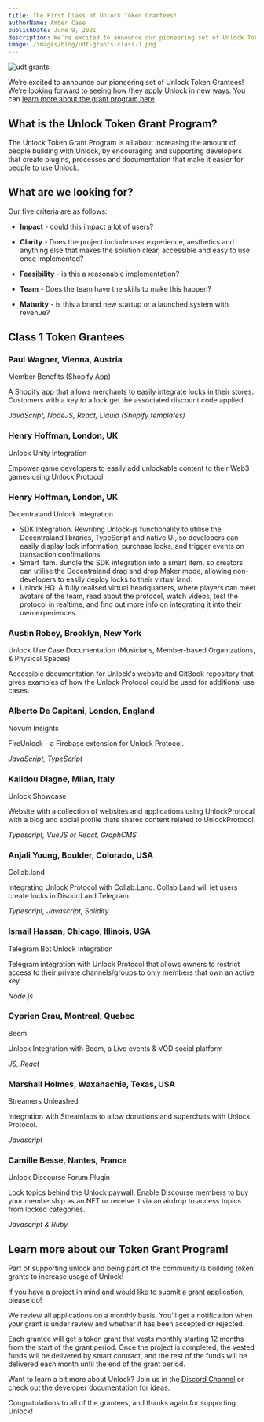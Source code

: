 ```yaml
---
title: The First Class of Unlock Token Grantees!
authorName: Amber Case
publishDate: June 9, 2021
description: We’re excited to announce our pioneering set of Unlock Token Grantees!  We’re looking forward to seeing how they apply Unlock in new ways.
image: /images/blog/udt-grants-class-1.png
---
```


![udt grants](/images/blog/udt-grants-class-1.png)

We’re excited to announce our pioneering set of Unlock Token Grantees!  We’re looking forward to seeing how they apply Unlock in new ways. You can [learn more about the grant program here](https://share.hsforms.com/1gAdLgNOESNCWJ9bJxCUAMwbvg22).


## What is the Unlock Token Grant Program?

The Unlock Token Grant Program is all about increasing the amount of people building with Unlock, by encouraging and supporting developers that create plugins, processes and documentation that make it easier for people to use Unlock.

## What are we looking for?

Our five criteria are as follows:

* **Impact** - could this impact a lot of users?

* **Clarity** - Does the project include user experience, aesthetics and anything else that makes the solution clear, accessible and easy to use once implemented?

* **Feasibility** - is this a reasonable implementation?

* **Team** - Does the team have the skills to make this happen?

* **Maturity** - is this a brand new startup or a launched system with revenue?

## Class 1 Token Grantees

### Paul Wagner, Vienna, Austria

Member Benefits (Shopify App)

A Shopify app that allows merchants to easily integrate locks in their stores. Customers with a key to a lock get the associated discount code applied.

*JavaScript, NodeJS, React, Liquid (Shopify templates)*

### Henry Hoffman, London, UK

Unlock Unity Integration

Empower game developers to easily add unlockable content to their Web3 games using Unlock Protocol.

### Henry Hoffman, London, UK

Decentraland Unlock Integration

- SDK Integration. Rewriting Unlock-js functionality to utilise the Decentraland libraries, TypeScript and native UI, so developers can easily display lock information, purchase locks, and trigger events on transaction confimations.
- Smart Item. Bundle the SDK integration into a smart item, so creators can utilise the Decentraland drag and drop Maker mode, allowing non-developers to easily deploy locks to their virtual land.
- Unlock HQ. A fully realised virtual headquarters, where players can meet avatars of the team, read about the protocol, watch videos, test the protocol in realtime, and find out more info on integrating it into their own experiences.

### Austin Robey, Brooklyn, New York

Unlock Use Case Documentation (Musicians, Member-based Organizations, & Physical Spaces)

Accessible documentation for Unlock's website and GitBook repository that gives examples of how the Unlock Protocol could be used for additional use cases.

### Alberto De Capitani, London, England

Novum Insights

FireUnlock - a Firebase extension for Unlock Protocol.

*JavaScript, TypeScript*

### Kalidou Diagne, Milan, Italy

Unlock Showcase

Website with a collection of websites and applications using UnlockProtocal with a blog and social profile thats shares content related to UnlockProtocol.

*Typescript, VueJS or React, GraphCMS*

### Anjali Young, Boulder, Colorado, USA

Collab.land

Integrating Unlock Protocol with Collab.Land. Collab.Land will let users create locks in Discord and Telegram.

*Typescript, Javascript, Solidity*

### Ismail Hassan, Chicago, Illinois, USA

Telegram Bot Unlock Integration

Telegram integration with Unlock Protocol that allows owners to restrict access to their private channels/groups to only members that own an active key.

*Node.js*

### Cyprien Grau, Montreal, Quebec

Beem

Unlock Integration with Beem, a Live events & VOD social platform

*JS, React*

### Marshall Holmes, Waxahachie, Texas, USA

Streamers Unleashed

Integration with Streamlabs to allow donations and superchats with Unlock Protocol.

*Javascript*

### Camille Besse, Nantes, France

Unlock Discourse Forum Plugin

Lock topics behind the Unlock paywall. Enable Discourse members to buy your membership as an NFT or receive it via an airdrop to access topics from locked categories.

*Javascript & Ruby*

## Learn more about our Token Grant Program!

Part of supporting unlock and being part of the community is building token grants to increase usage of Unlock!

If you have a project in mind and would like to [submit a grant application](https://share.hsforms.com/1gAdLgNOESNCWJ9bJxCUAMwbvg22), please do!

We review all applications on a monthly basis. You’ll get a notification when your grant is under review and whether it has been accepted or rejected.

Each grantee will get a token grant that vests monthly starting 12 months from the start of the grant period. Once the project is completed, the vested funds will be delivered by smart contract, and the rest of the funds will be delivered each month until the end of the grant period.

Want to learn a bit more about Unlock? Join us in the [Discord Channel](https://discord.gg/ByZjth3P) or check out the [developer documentation](https://docs.unlock-protocol.com/) for ideas.

Congratulations to all of the grantees, and thanks again for supporting Unlock!
